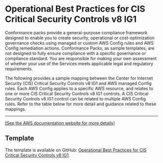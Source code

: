 # Operational Best Practices for CIS Critical Security Controls v8 IG1<a name="operational-best-practices-for-cis-critical-security-controls-v8"></a>

Conformance packs provide a general\-purpose compliance framework designed to enable you to create security, operational or cost\-optimization governance checks using managed or custom AWS Config rules and AWS Config remediation actions\. Conformance Packs, as sample templates, are not designed to fully ensure compliance with a specific governance or compliance standard\. You are responsible for making your own assessment of whether your use of the Services meets applicable legal and regulatory requirements\.

 The following provides a sample mapping between the Center for Internet Security \(CIS\) Critical Security Controls v8 IG1 and AWS managed Config rules\. Each AWS Config applies to a specific AWS resource, and relates to one or more CIS Critical Security Controls v8 IG1 controls\. A CIS Critical Security Controls v8 IG1 control can be related to multiple AWS Config rules\. Refer to the table below for more detail and guidance related to these mappings\.


****  
[\[See the AWS documentation website for more details\]](http://docs.aws.amazon.com/config/latest/developerguide/operational-best-practices-for-cis-critical-security-controls-v8.html)

## Template<a name="cis-critical-security-controls-v8-conformance-pack-sample"></a>

The template is available on GitHub: [ Operational Best Practices for CIS Critical Security Controls v8 IG1](https://github.com/awslabs/aws-config-rules/blob/master/aws-config-conformance-packs/Operational-Best-Practices-for-CIS-Critical-Security-Controls-v8-IG1.yaml)\.
